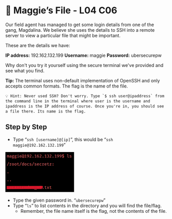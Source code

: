 # 📝 Maggie’s File - L04 C06

Our field agent has managed to get some login details from one of the gang, Magdalina. We believe she uses the details to SSH into a remote server to view a particular file that might be important.

These are the details we have:

**IP address:** 192.162.132.199 **Username:** maggie **Password:** ubersecurepw

Why don't you try it yourself using the secure terminal we've provided and see what you find.

**Tip:** The terminal uses non-default implementation of OpenSSH and only accepts common formats. The flag is the name of the file.

```
💡 Hint: Never used SSH? Don't worry. Type `$ ssh user@ipaddress` from the command line in the terminal where user is the username and ipaddress is the IP address of course. Once you're in, you should see a file there. Its name is the flag.
```

## Step by Step

- Type “`ssh [username]@[ip]`”, this would be “`ssh maggie@192.162.132.199`”

![output of the terminal, the file is in /root/docs/secretz](/assets/maggiesfile1.png)

- Type the given password in. “`ubersecurepw`”
- Type “`ls`” to list contents in the directory and you will find the file/flag.
  - Remember, the file name itself is the flag, not the contents of the file. 
